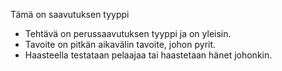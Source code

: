 Tämä on saavutuksen tyyppi

* Tehtävä on perussaavutuksen tyyppi ja on yleisin.
* Tavoite on pitkän aikavälin tavoite, johon pyrit.
* Haasteella testataan pelaajaa tai haastetaan hänet johonkin.